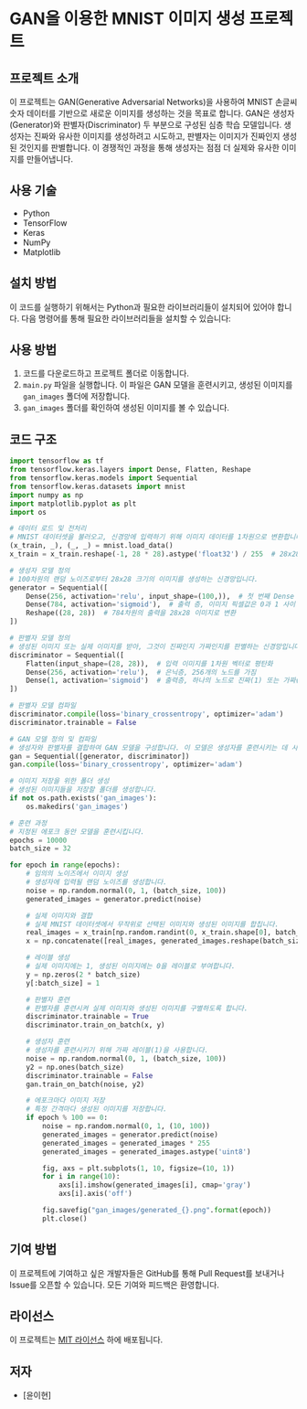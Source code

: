 # GAN을 이용한 MNIST 이미지 생성 프로젝트

## 프로젝트 소개
이 프로젝트는 GAN(Generative Adversarial Networks)을 사용하여 MNIST 손글씨 숫자 데이터를 기반으로 새로운 이미지를 생성하는 것을 목표로 합니다. GAN은 생성자(Generator)와 판별자(Discriminator) 두 부분으로 구성된 심층 학습 모델입니다. 생성자는 진짜와 유사한 이미지를 생성하려고 시도하고, 판별자는 이미지가 진짜인지 생성된 것인지를 판별합니다. 이 경쟁적인 과정을 통해 생성자는 점점 더 실제와 유사한 이미지를 만들어냅니다.

## 사용 기술
- Python
- TensorFlow
- Keras
- NumPy
- Matplotlib

## 설치 방법
이 코드를 실행하기 위해서는 Python과 필요한 라이브러리들이 설치되어 있어야 합니다. 다음 명령어를 통해 필요한 라이브러리들을 설치할 수 있습니다:

## 사용 방법
1. 코드를 다운로드하고 프로젝트 폴더로 이동합니다.
2. `main.py` 파일을 실행합니다. 이 파일은 GAN 모델을 훈련시키고, 생성된 이미지를 `gan_images` 폴더에 저장합니다.
3. `gan_images` 폴더를 확인하여 생성된 이미지를 볼 수 있습니다.

## 코드 구조

```python
import tensorflow as tf
from tensorflow.keras.layers import Dense, Flatten, Reshape
from tensorflow.keras.models import Sequential
from tensorflow.keras.datasets import mnist
import numpy as np
import matplotlib.pyplot as plt
import os

# 데이터 로드 및 전처리
# MNIST 데이터셋을 불러오고, 신경망에 입력하기 위해 이미지 데이터를 1차원으로 변환합니다.
(x_train, _), (_, _) = mnist.load_data()
x_train = x_train.reshape(-1, 28 * 28).astype('float32') / 255  # 28x28 이미지를 784차원 벡터로 변환

# 생성자 모델 정의
# 100차원의 랜덤 노이즈로부터 28x28 크기의 이미지를 생성하는 신경망입니다.
generator = Sequential([
    Dense(256, activation='relu', input_shape=(100,)),  # 첫 번째 Dense 층, 256개의 노드를 가짐
    Dense(784, activation='sigmoid'),  # 출력 층, 이미지 픽셀값은 0과 1 사이
    Reshape((28, 28))  # 784차원의 출력을 28x28 이미지로 변환
])

# 판별자 모델 정의
# 생성된 이미지 또는 실제 이미지를 받아, 그것이 진짜인지 가짜인지를 판별하는 신경망입니다.
discriminator = Sequential([
    Flatten(input_shape=(28, 28)),  # 입력 이미지를 1차원 벡터로 평탄화
    Dense(256, activation='relu'),  # 은닉층, 256개의 노드를 가짐
    Dense(1, activation='sigmoid')  # 출력층, 하나의 노드로 진짜(1) 또는 가짜(0) 판별
])

# 판별자 모델 컴파일
discriminator.compile(loss='binary_crossentropy', optimizer='adam')
discriminator.trainable = False

# GAN 모델 정의 및 컴파일
# 생성자와 판별자를 결합하여 GAN 모델을 구성합니다. 이 모델은 생성자를 훈련시키는 데 사용됩니다.
gan = Sequential([generator, discriminator])
gan.compile(loss='binary_crossentropy', optimizer='adam')

# 이미지 저장을 위한 폴더 생성
# 생성된 이미지들을 저장할 폴더를 생성합니다.
if not os.path.exists('gan_images'):
    os.makedirs('gan_images')

# 훈련 과정
# 지정된 에포크 동안 모델을 훈련시킵니다.
epochs = 10000
batch_size = 32

for epoch in range(epochs):
    # 임의의 노이즈에서 이미지 생성
    # 생성자에 입력될 랜덤 노이즈를 생성합니다.
    noise = np.random.normal(0, 1, (batch_size, 100))
    generated_images = generator.predict(noise)

    # 실제 이미지와 결합
    # 실제 MNIST 데이터셋에서 무작위로 선택된 이미지와 생성된 이미지를 합칩니다.
    real_images = x_train[np.random.randint(0, x_train.shape[0], batch_size)]
    x = np.concatenate([real_images, generated_images.reshape(batch_size, 28, 28)], axis=0)

    # 레이블 생성
    # 실제 이미지에는 1, 생성된 이미지에는 0을 레이블로 부여합니다.
    y = np.zeros(2 * batch_size)
    y[:batch_size] = 1

    # 판별자 훈련
    # 판별자를 훈련시켜 실제 이미지와 생성된 이미지를 구별하도록 합니다.
    discriminator.trainable = True
    discriminator.train_on_batch(x, y)

    # 생성자 훈련
    # 생성자를 훈련시키기 위해 가짜 레이블(1)을 사용합니다.
    noise = np.random.normal(0, 1, (batch_size, 100))
    y2 = np.ones(batch_size)
    discriminator.trainable = False
    gan.train_on_batch(noise, y2)

    # 에포크마다 이미지 저장
    # 특정 간격마다 생성된 이미지를 저장합니다.
    if epoch % 100 == 0:
        noise = np.random.normal(0, 1, (10, 100))
        generated_images = generator.predict(noise)
        generated_images = generated_images * 255
        generated_images = generated_images.astype('uint8')

        fig, axs = plt.subplots(1, 10, figsize=(10, 1))
        for i in range(10):
            axs[i].imshow(generated_images[i], cmap='gray')
            axs[i].axis('off')

        fig.savefig("gan_images/generated_{}.png".format(epoch))
        plt.close()
```

## 기여 방법
이 프로젝트에 기여하고 싶은 개발자들은 GitHub를 통해 Pull Request를 보내거나 Issue를 오픈할 수 있습니다. 모든 기여와 피드백은 환영합니다.

## 라이선스
이 프로젝트는 [MIT 라이선스](LICENSE) 하에 배포됩니다.

## 저자
- [윤이현]
